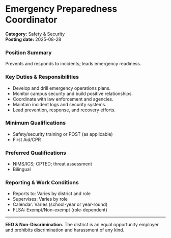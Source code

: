 # Emergency Preparedness Coordinator

**Category:** Safety & Security  
**Posting date:** 2025-08-28

### Position Summary

Prevents and responds to incidents; leads emergency readiness.

### Key Duties & Responsibilities
- Develop and drill emergency operations plans.
- Monitor campus security and build positive relationships.
- Coordinate with law enforcement and agencies.
- Maintain incident logs and security systems.
- Lead prevention, response, and recovery efforts.

### Minimum Qualifications
- Safety/security training or POST (as applicable)
- First Aid/CPR

### Preferred Qualifications
- NIMS/ICS; CPTED; threat assessment
- Bilingual

### Reporting & Work Conditions
- Reports to: Varies by district and role
- Supervises: Varies by role
- Calendar: Varies (school-year or year-round)
- FLSA: Exempt/Non-exempt (role-dependent)

---
**EEO & Non-Discrimination.** The district is an equal opportunity employer and prohibits discrimination and harassment of any kind.
